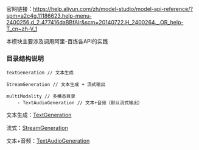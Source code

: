 官网链接：https://help.aliyun.com/zh/model-studio/model-api-reference/?spm=a2c4g.11186623.help-menu-2400256.d_2.477416daBBfAlr&scm=20140722.H_2400264._.OR_help-T_cn~zh-V_1

本模块主要涉及调用阿里-百炼各API的实践

### 目录结构说明
```angular2html
TextGeneration // 文本生成

StreamGeneration // 文本生成 + 流式输出

multiModality // 多模态目录
    - TextAudioGeneration // 文本+音频（默认流式输出）

```

文本生成：[TextGeneration](https://help.aliyun.com/zh/model-studio/user-guide/text-generation?spm=5176.21213303.J_v8LsmxMG6alneH-O7TCPa.1.6e0c2f3dxC9EaW&scm=20140722.S_help@@%E6%96%87%E6%A1%A3@@2841718._.ID_help@@%E6%96%87%E6%A1%A3@@2841718-RL_apiv1servicesaigctext~DAS~genera-LOC_2024SPHelpResult-OR_ser-PAR1_2150422017435153433946965ed533-V_4-RE_new6-P0_0-P1_0#426d1078e9p36)

流式：[StreamGeneration](https://help.aliyun.com/zh/model-studio/stream?spm=a2c4g.11186623.help-menu-2400256.d_0_1_2.38a3453a5q4LIh&scm=20140722.H_2866129._.OR_help-T_cn~zh-V_1#b38f4f4698iyb)

文本+音频：[TextAudioGeneration](https://help.aliyun.com/zh/model-studio/qwen-omni?spm=a2c4g.11186623.help-menu-2400256.d_1_0_2.664b8b14oRuZTZ#db6d0ff7c371y)